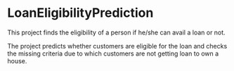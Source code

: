# LoanEligibilityPrediction
This project finds the eligibility of a person if he/she can avail a loan or not.


The project predicts whether customers are eligible for the loan and checks the missing criteria due to which customers are not getting loan to own a house.
